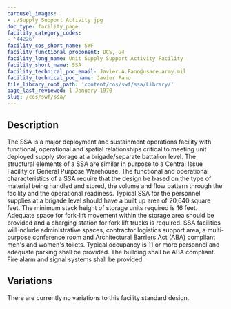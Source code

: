 ```yaml
---
carousel_images:
- ./Supply Support Activity.jpg
doc_type: facility_page
facility_category_codes:
- '44226'
facility_cos_short_name: SWF
facility_functional_proponent: DCS, G4
facility_long_name: Unit Supply Support Activity Facility
facility_short_name: SSA
facility_technical_poc_email: Javier.A.Fano@usace.army.mil
facility_technical_poc_name: Javier Fano
file_library_root_path: 'content/cos/swf/ssa/Library/'
page_last_reviewed: 1 January 1970
slug: /cos/swf/ssa/
---
```




## Description

The SSA is a major deployment and sustainment operations facility with functional, operational and spatial relationships critical to meeting unit deployed supply storage at a brigade/separate battalion level. The structural elements of a SSA are similar in purpose to a Central Issue Facility or General Purpose Warehouse. The functional and operational characteristics of a SSA require that the design be based on the type of material being handled and stored, the volume and flow pattern through the facility and the operational readiness. Typical SSA for the personnel supplies at a brigade level should have a built up area of 20,640 square feet. The minimum stack height of storage units required is 16 feet. Adequate space for fork-lift movement within the storage area should be provided and a charging station for fork lift trucks is required. SSA facilities will include administrative spaces, contractor logistics support area, a multi-purpose conference room and Architectural Barriers Act (ABA) compliant men's and women's toilets. Typical occupancy is 11 or more personnel and adequate parking shall be provided. The building shall be ABA compliant. Fire alarm and signal systems shall be provided.

## Variations

There are currently no variations to this facility standard design.